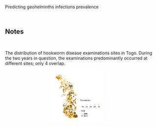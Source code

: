 <br>

Predicting geohelminths infections prevalence

<br>

## Notes

<br>

The distribution of hookworm disease examinations sites in Togo.  During the two years in question, the examinations 
predominantly occurred at different sites; only 4 overlap.

<img src="./warehouse/images/prevalence/map.png" style="text-align: center; margin-left: 150px;  width: 35%;">

<br>
<br>

<br>
<br>

<br>
<br>

<br>
<br>
